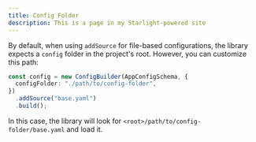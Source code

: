 ```yaml
---
title: Config Folder
description: This is a page in my Starlight-powered site
---
```


By default, when using `addSource` for file-based configurations, the library expects a `config` folder in the project's root. However, you can customize this path:

```ts
const config = new ConfigBuilder(AppConfigSchema, {
  configFolder: "./path/to/config-folder",
})
  .addSource("base.yaml")
  .build();
```

In this case, the library will look for `<root>/path/to/config-folder/base.yaml` and load it.
